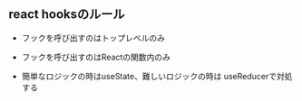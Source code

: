 ## react hooksのルール
- フックを呼び出すのはトップレベルのみ
- フックを呼び出すのはReactの関数内のみ


- 簡単なロジックの時はuseState、難しいロジックの時は
useReducerで対処する